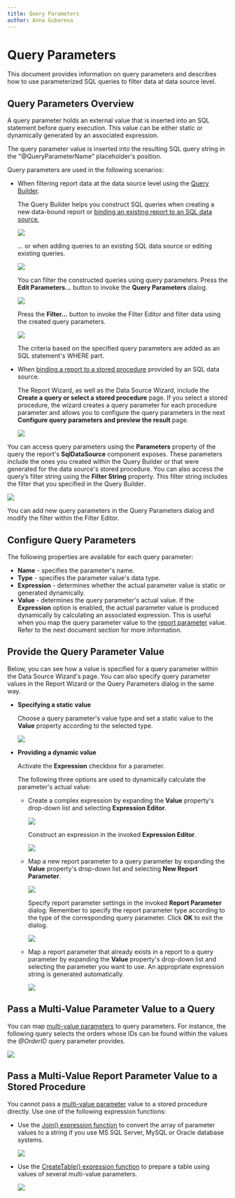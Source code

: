 ```yaml
---
title: Query Parameters
author: Anna Gubareva
---
```

# Query Parameters

This document provides information on query parameters and describes how to use parameterized SQL queries to filter data at data source level.

## <a name="overview"></a>Query Parameters Overview
A query parameter holds an external value that is inserted into an SQL statement before query execution. This value can be either static or dynamically generated by an associated expression.

The query parameter value is inserted into the resulting SQL query string in the "\@QueryParameterName" placeholder's position.

Query parameters are used in the following scenarios:

* When filtering report data at the data source level using the [Query Builder](../../report-designer-tools/query-builder.md).
	
	The Query Builder helps you construct SQL queries when creating a new data-bound report or [binding an existing report to an SQL data source](../../bind-to-data/bind-a-report-to-a-database.md),
	
	![](../../../../../images/eurd-win-query-parameters-create-query.png)
	
	... or when adding queries to an existing SQL data source or editing existing queries.
	
	![](../../../../../images/eurd-win-query-parameters-manage-queries-menu-item.png)
	
	You can filter the constructed queries using query parameters. Press the **Edit Parameters...** button to invoke the **Query Parameters** dialog.
	
	![](../../../../../images/eurd-win-query-parameters-add-in-query-builder.png)
	
	Press the **Filter...** button to invoke the Filter Editor and filter data using the created query parameters.
	
	![](../../../../../images/eurd-win-query-parameters-in-filter-editor.png)
	
	The criteria based on the specified query parameters are added as an SQL statement's WHERE part.
	
* When [binding a report to a stored procedure](../../bind-to-data/bind-a-report-to-a-stored-procedure.md) provided by an SQL data source.
	
	The Report Wizard, as well as the Data Source Wizard, include the **Create a query or select a stored procedure** page. If you select a stored procedure, the wizard creates a query parameter for each procedure parameter and allows you to configure the query parameters in the next **Configure query parameters and preview the result** page.
	
	![](../../../../../images/eurd-win-query-parameters-for-stored-procedure.png)

You can access query parameters using the **Parameters** property of the query the report's **SqlDataSource** component exposes. These parameters include the ones you created within the Query Builder or that were generated for the data source's stored procedure. You can also access the query’s filter string using the **Filter String** property. This filter string includes the filter that you specified in the Query Builder.

![](../../../../../images/eurd-win-query-parameters-query-properties.png)

You can add new query parameters in the Query Parameters dialog and modify the filter within the Filter Editor.

## <a name="configurequeryparameters"></a>Configure Query Parameters
The following properties are available for each query parameter:

* **Name** - specifies the parameter's name.
* **Type** - specifies the parameter value's data type.
* **Expression** - determines whether the actual parameter value is static or generated dynamically.
* **Value** - determines the query parameter's actual value. If the **Expression** option is enabled, the actual parameter value is produced dynamically by calculating an associated expression. This is useful when you map the query parameter value to the [report parameter](parameters-overview.md) value. Refer to the next document section for more information.

## <a name="providevalue"></a>Provide the Query Parameter Value
Below, you can see how a value is specified for a query parameter within the Data Source Wizard's page. You can also specify query parameter values in the Report Wizard or the Query Parameters dialog in the same way.

* **Specifying a static value**
	
	Choose a query parameter's value type and set a static value to the **Value** property according to the selected type.
	
	![](../../../../../images/eurd-win-query-parameters-static-value.png)

* **Providing a dynamic value**
	
	Activate the **Expression** checkbox for a parameter.
	
	The following three options are used to dynamically calculate the parameter's actual value:
	
	* Create a complex expression by expanding the **Value** property's drop-down list and selecting **Expression Editor**.
		
		![](../../../../../images/eurd-win-query-parameters-dynamic-expression.png)
		
		Construct an expression in the invoked **Expression Editor**.
		
		![](../../../../../images/eurd-win-query-parameters-expression-editor.png)

	* Map a new report parameter to a query parameter by expanding the **Value** property's drop-down list and selecting **New Report Parameter**.
		
		![](../../../../../images/eurd-win-query-parameters-new-report-parameter.png)
		
		Specify report parameter settings in the invoked **Report Parameter** dialog. Remember to specify the report parameter type according to the type of the corresponding query parameter. Click **OK** to exit the dialog.
		
		![](../../../../../images/eurd-win-query-parameters-report-parameter-settings.png)

	* Map a report parameter that already exists in a report to a query parameter by expanding the **Value** property's drop-down list and selecting the parameter you want to use. An appropriate expression string is generated automatically.
		
		![](../../../../../images/eurd-win-query-parameters-existing-report-parameter.png)

## <a name="PassMultiValueParameterValueToQuery"></a>Pass a Multi-Value Parameter Value to a Query
You can map [multi-value parameters](multi-value-and-cascading-parameters.md) to query parameters. For instance, the following query selects the orders whose IDs can be found within the values the _\@OrderID_ query parameter provides.

![](../../../../../images/eurd-win-query-parameters-map-to-multi-value-parameter.png)

## <a name="multivalueparameterinstoredprocedure"></a>Pass a Multi-Value Report Parameter Value to a Stored Procedure
You cannot pass a [multi-value parameter](multi-value-and-cascading-parameters.md) value to a stored procedure directly. Use one of the following expression functions:

* Use the [Join() expression function](../../use-expressions/expression-syntax.md) to convert the array of parameter values to a string if you use MS SQL Server, MySQL or Oracle database systems.

	![](../../../../../images/eurd-win-query-parameters-join-expression-function.png)

* Use the [CreateTable() expression function](../../use-expressions/expression-syntax.md) to prepare a table using values of several multi-value parameters.

	![](../../../../../images/eurd-win-query-parameters-createtable-expression-function.png)
